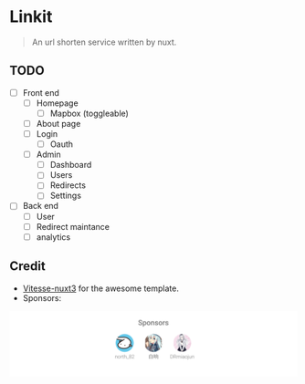 # Linkit

> An url shorten service written by nuxt.

## TODO
- [ ] Front end
  - [ ] Homepage
    - [ ] Mapbox (toggleable)
  - [ ] About page
  - [ ] Login
    - [ ] Oauth
  - [ ] Admin
    - [ ] Dashboard
    - [ ] Users
    - [ ] Redirects
    - [ ] Settings
- [ ] Back end
  - [ ] User
  - [ ] Redirect maintance
  - [ ] analytics

## Credit

- [Vitesse-nuxt3](https://github.com/antfu/vitesse-nuxt3) for the awesome template.
- Sponsors:
<p align="center">
  <a href="https://4o1.to/afdian">
    <img src="https://raw.githubusercontent.com/401U/sponsors/master/sponsors.svg" alt="sponsors.svg">
  </a>
</p>
